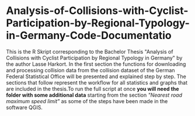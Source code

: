 # Analysis-of-Collisions-with-Cyclist-Participation-by-Regional-Typology-in-Germany-Code-Documentatio
This is the R Skript corresponding to the Bachelor Thesis "Analysis of Collisions with Cyclist Participation by Regional Typology in Germany" by the author Lasse Harkort. In the first section the functions for downloading and processing collision data from the collision dataset of the German Federal Statistical Office will be presented and explained step by step. The sections that follow represent the workflow for all statistics and graphs that are included in the thesis.To run the full script at once **you will need the folder with some additional data** starting from the section *"Nearest road maximum speed limit"* as some of the steps have been made in the software QGIS. 
